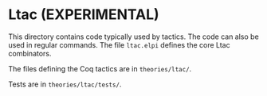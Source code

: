 # Ltac (EXPERIMENTAL)

This directory contains code typically used by tactics. The code
can also be used in regular commands. The file `ltac.elpi` defines the core
Ltac combinators.

The files defining the Coq tactics are in `theories/ltac/`.

Tests are in `theories/ltac/tests/`.
